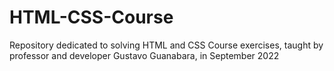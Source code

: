 # HTML-CSS-Course
 Repository dedicated to solving HTML and CSS Course exercises, taught by professor and developer Gustavo Guanabara, in September 2022
